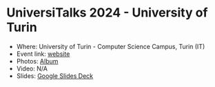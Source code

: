 # UniversiTalks 2024 - University of Turin

- Where: University of Turin - Computer Science Campus, Turin (IT)
- Event link: [website](https://example.com)
- Photos: [Album](/images/Unito%202024)
- Video: N/A
- Slides: [Google Slides Deck](https://docs.google.com/presentation/d/1IQj4YmdhlvUhDScZ52hUyPfPM2xWm32w53mYwM_j6yI/)
